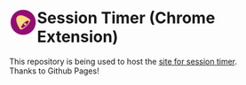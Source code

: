 # <img src="session-timer.png" width="50px" height="50px" align="left"> Session Timer (Chrome Extension)

This repository is being used to host the [site for session timer](http://ajaxray.github.io/session-timer/).     
Thanks to Github Pages! 